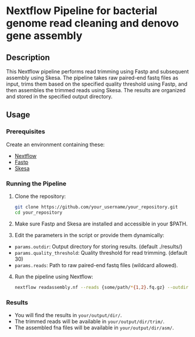 # Nextflow Pipeline for bacterial genome read cleaning and denovo gene assembly

## Description
This Nextflow pipeline performs read trimming using Fastp and subsequent assembly using Skesa. The pipeline takes raw paired-end fastq files as input, trims them based on the specified quality threshold using Fastp, and then assembles the trimmed reads using Skesa. The results are organized and stored in the specified output directory.

## Usage

### Prerequisites

Create an environment containing these:
- [Nextflow](https://www.nextflow.io/docs/latest/getstarted.html#installation)
- [Fastp](https://github.com/OpenGene/fastp)
- [Skesa](https://github.com/ncbi/SKESA)

### Running the Pipeline

1. Clone the repository:

   ```bash
   git clone https://github.com/your_username/your_repository.git
   cd your_repository
   ```
2. Make sure Fastp and Skesa are installed and accessible in your $PATH.
3. Edit the parameters in the script or provide them dynamically:

- `params.outdir`: Output directory for storing results. (default ./results/)
- `params.quality_threshold`: Quality threshold for read trimming. (default 30)
- `params.reads`: Path to raw paired-end fastq files (wildcard allowed).

4. Run the pipeline using Nextflow:

   ```bash
   nextflow readassembly.nf --reads {some/path/*{1,2}.fq.gz} --outdir {your/output/dir/} --quality_threshold 30
   ```
### Results

- You will find the results in `your/output/dir/`. 
- The trimmed reads will be available in `your/output/dir/trim/`.
- The assembled fna files will be available in `your/output/dir/asm/`.


